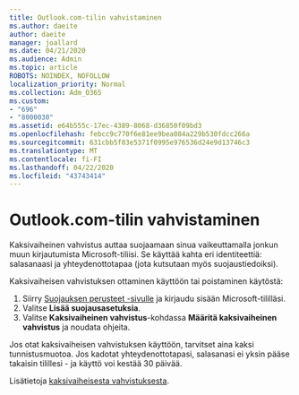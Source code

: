 ```yaml
---
title: Outlook.com-tilin vahvistaminen
ms.author: daeite
author: daeite
manager: joallard
ms.date: 04/21/2020
ms.audience: Admin
ms.topic: article
ROBOTS: NOINDEX, NOFOLLOW
localization_priority: Normal
ms.collection: Adm_O365
ms.custom:
- "696"
- "8000030"
ms.assetid: e64b555c-17ec-4389-8068-d36850f09bd3
ms.openlocfilehash: febcc9c770f6e81ee9bea084a229b530fdcc266a
ms.sourcegitcommit: 631cbb5f03e5371f0995e976536d24e9d13746c3
ms.translationtype: MT
ms.contentlocale: fi-FI
ms.lasthandoff: 04/22/2020
ms.locfileid: "43743414"
---
```

# <a name="how-to-verify-your-outlookcom-account"></a>Outlook.com-tilin vahvistaminen

Kaksivaiheinen vahvistus auttaa suojaamaan sinua vaikeuttamalla jonkun muun kirjautumista Microsoft-tiliisi. Se käyttää kahta eri identiteettiä: salasanaasi ja yhteydenottotapaa (jota kutsutaan myös suojaustiedoiksi).
  
Kaksivaiheisen vahvistuksen ottaminen käyttöön tai poistaminen käytöstä:
  
1. Siirry [Suojauksen perusteet -sivulle](https://go.microsoft.com/fwlink/?linkid=842325) ja kirjaudu sisään Microsoft-tililläsi.
2. Valitse **Lisää suojausasetuksia**.
3. Valitse **Kaksivaiheinen vahvistus**-kohdassa **Määritä kaksivaiheinen vahvistus** ja noudata ohjeita.

Jos otat kaksivaiheisen vahvistuksen käyttöön, tarvitset aina kaksi tunnistusmuotoa. Jos kadotat yhteydenottotapasi, salasanasi ei yksin pääse takaisin tilillesi - ja käyttö voi kestää 30 päivää.
  
Lisätietoja [kaksivaiheisesta vahvistuksesta](https://go.microsoft.com/fwlink/?linkid=872270).
  